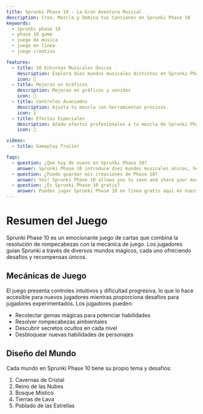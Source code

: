 ```yaml
---
title: Sprunki Phase 10 - La Gran Aventura Musical
description: Crea, Mezcla y Domina tus Canciones en Sprunki Phase 10
keywords:
  - sprunki phase 10
  - phase 10 game
  - juego de música
  - juego en línea
  - juego creativo

features:
  - title: 10 Entornos Musicales Únicos
    description: Explora diez mundos musicales distintos en Sprunki Phase 10.
    icon: 🎵
  - title: Mejoras en Gráficos
    description: Mejoras en gráficos y sonidos
    icon: 🎨
  - title: Controles Avanzados
    description: Ajusta tu mezcla con herramientas precisas.
    icon: 🎚️  
  - title: Efectos Especiales
    description: Añade efectos profesionales a tu mezcla de Sprunki Phase 10.
    icon: 💫

videos:
  - title: Gameplay Trailer

faqs:
  - question: ¿Qué hay de nuevo en Sprunki Phase 10?
    answer: Sprunki Phase 10 introduce diez mundos musicales únicos, herramientas de mezcla avanzadas, mejoras en la visualización, una biblioteca de sonidos expandida y manteniendo el juego intuitivo que amas.
  - question: ¿Puedo guardar mis creaciones de Phase 10?
    answer: Yes! Sprunki Phase 10 allows you to save and share your musical creations with the community.
  - question: ¿Es Sprunki Phase 10 gratis?
    answer: Puedes jugar Sprunki Phase 10 en línea gratis aquí en nuestro sitio web.
---
```


# Resumen del Juego

Sprunki Phase 10 es un emocionante juego de cartas que combina la resolución de rompecabezas con la mecánica de juego. Los jugadores guían Sprunki a través de diversos mundos mágicos, cada uno ofreciendo desafíos y recompensas únicos.

## Mecánicas de Juego

El juego presenta controles intuitivos y dificultad progresiva, lo que lo hace accesible para nuevos jugadores mientras proporciona desafíos para jugadores experimentados. Los jugadores pueden:

- Recolectar gemas mágicas para potenciar habilidades
- Resolver rompecabezas ambientales
- Descubrir secretos ocultos en cada nivel
- Desbloquear nuevas habilidades de personajes

## Diseño del Mundo

Cada mundo en Sprunki Phase 10 tiene su propio tema y desafíos:

1. Cavernas de Cristal
2. Reino de las Nubes
3. Bosque Místico
4. Tierras de Lava
5. Poblado de las Estrellas